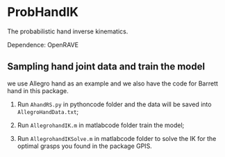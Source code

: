 # ProbHandIK
The probabilistic hand inverse kinematics.

Dependence: OpenRAVE

## Sampling hand joint data and train the model
we use Allegro hand as an example and we also have the code for Barrett hand in this package.

1. Run `AhandRS.py` in pythoncode folder and the data will be saved into `AllegroHandData.txt`;

2. Run `AllegrohandIK.m` in matlabcode folder train the model;

3. Run `AllegrohandIKSolve.m` in matlabcode folder to solve the IK for the optimal grasps you found in the package GPIS.


